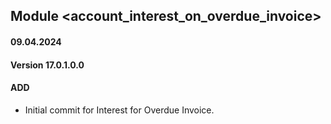 ## Module <account_interest_on_overdue_invoice>

#### 09.04.2024
#### Version 17.0.1.0.0
#### ADD
- Initial commit for Interest for Overdue Invoice.



